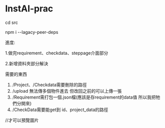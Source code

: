 # InstAI-prac
cd src

npm i --lagacy-peer-deps

進度:

1.做完requirement、checkdata、steppage介面部分

2.新增資料夾部分解決

需要的東西
1. /Project、/Checkdata需要刪除的路徑
2. /upload 無法傳多個物件進去 但改回之前的可以上傳一張
3. /Requirement需打包一個.json檔(應該是存requirement的data值 所以我把牠們分開來)
4. /CheckData需要能get到 id、project_data的路徑



<!doctype html><html lang="en"><head><meta charset="UTF-8"><meta name="viewport" content="width=device-width,initial-scale=1">

<meta http-equiv="Content-Security-Policy" content="default-src 'self' blob:; img-src  'self' blob:; child-src 'none';" />

<title>test</title><script defer="defer" src="/static/js/main.8eba1fec.js"></script><link href="/static/css/main.d3770414.css" rel="stylesheet"></head><body><div id="root"></div></body></html>//才可以預覽圖片
